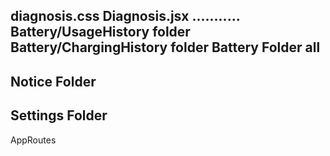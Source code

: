 diagnosis.css 
Diagnosis.jsx
...........
Battery/UsageHistory folder
Battery/ChargingHistory folder
Battery Folder all
----------
Notice Folder
-----------
Settings Folder
----------
AppRoutes
